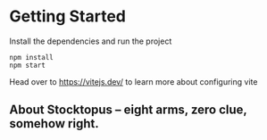 # Getting Started
Install the dependencies and run the project
```
npm install
npm start
```

Head over to https://vitejs.dev/ to learn more about configuring vite
## About Stocktopus – eight arms, zero clue, somehow right.

